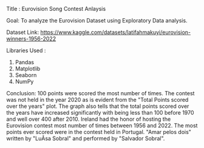 Title : Eurovision Song Contest Anlaysis

Goal: To analyze the Eurovision Dataset using Exploratory Data analysis.

Dataset Link: https://www.kaggle.com/datasets/latifahmakuyi/eurovision-winners-1956-2022

Libraries Used : 
1. Pandas
2. Matplotlib
3. Seaborn
4. NumPy


Conclusion:
100 points were scored the most number of times. The contest was not held in the year 2020 as is evident from the "Total Points scored over the years" plot. The graph also tells that the total points scored over the years have increased significantly with being less than 100 before 1970 and well over 400 after 2010. 
Ireland had the honor of hosting the Eurovision contest most number of times between 1956 and 2022.
The most points ever scored were in the contest held in Portugal.
"Amar pelos dois" written by "LuÃ­sa Sobral" and performed by "Salvador Sobral".
